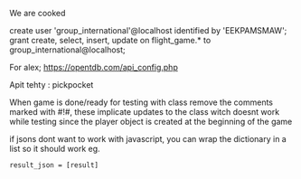 We are cooked

create user 'group_international'@localhost identified by 'EEKPAMSMAW';
grant create, select, insert, update on flight_game.* to group_international@localhost;

For alex; https://opentdb.com/api_config.php

Apit tehty : 
pickpocket


When game is done/ready for testing with class remove the comments marked with #!#, these implicate updates to the class witch doesnt work while testing since the player object is created at the beginning of the game

if jsons dont want to work with javascript, you can wrap the dictionary in a list so it should work eg. 
```
result_json = [result]
```